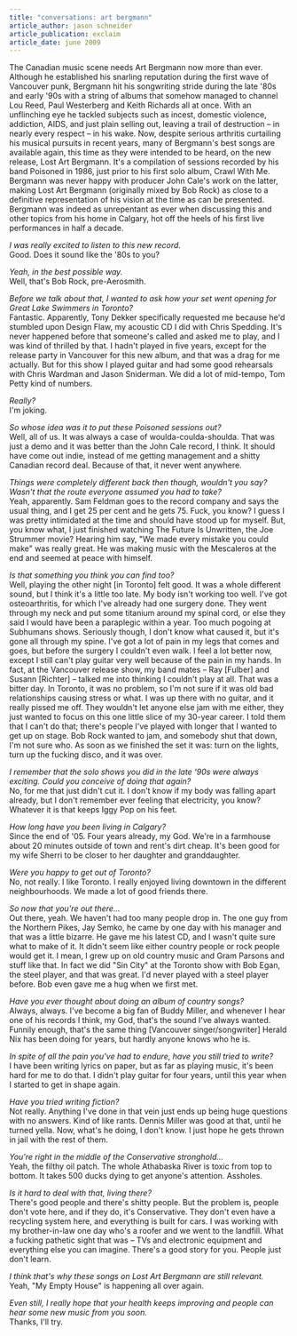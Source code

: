 ```yaml
---
title: "conversations: art bergmann"
article_author: jason schneider
article_publication: exclaim
article_date: june 2009
---
```

The Canadian music scene needs Art Bergmann now more than ever. Although he established his snarling reputation during the first wave of Vancouver punk, Bergmann hit his songwriting stride during the late '80s and early '90s with a string of albums that somehow managed to channel Lou Reed, Paul Westerberg and Keith Richards all at once. With an unflinching eye he tackled subjects such as incest, domestic violence, addiction, AIDS, and just plain selling out, leaving a trail of destruction &ndash; in nearly every respect &ndash; in his wake. Now, despite serious arthritis curtailing his musical pursuits in recent years, many of Bergmann's best songs are available again, this time as they were intended to be heard, on the new release, Lost Art Bergmann. It's a compilation of sessions recorded by his band Poisoned in 1986, just prior to his first solo album, Crawl With Me. Bergmann was never happy with producer John Cale's work on the latter, making Lost Art Bergmann (originally mixed by Bob Rock) as close to a definitive representation of his vision at the time as can be presented. Bergmann was indeed as unrepentant as ever when discussing this and other topics from his home in Calgary, hot off the heels of his first live performances in half a decade.

*I was really excited to listen to this new record.*  
Good. Does it sound like the '80s to you?

*Yeah, in the best possible way.*  
Well, that's Bob Rock, pre-Aerosmith.

*Before we talk about that, I wanted to ask how your set went opening for Great Lake Swimmers in Toronto?*  
Fantastic. Apparently, Tony Dekker specifically requested me because he'd stumbled upon Design Flaw, my acoustic CD I did with Chris Spedding. It's never happened before that someone's called and asked me to play, and I was kind of thrilled by that. I hadn't played in five years, except for the release party in Vancouver for this new album, and that was a drag for me actually. But for this show I played guitar and had some good rehearsals with Chris Wardman and Jason Sniderman. We did a lot of mid-tempo, Tom Petty kind of numbers.

*Really?*  
I'm joking.

*So whose idea was it to put these Poisoned sessions out?*  
Well, all of us. It was always a case of woulda-coulda-shoulda. That was just a demo and it was better than the John Cale record, I think. It should have come out indie, instead of me getting management and a shitty Canadian record deal. Because of that, it never went anywhere.

*Things were completely different back then though, wouldn't you say? Wasn't that the route everyone assumed you had to take?*  
Yeah, apparently. Sam Feldman goes to the record company and says the usual thing, and I get 25 per cent and he gets 75. Fuck, you know? I guess I was pretty intimidated at the time and should have stood up for myself. But, you know what, I just finished watching The Future Is Unwritten, the Joe Strummer movie? Hearing him say, "We made every mistake you could make" was really great. He was making music with the Mescaleros at the end and seemed at peace with himself.

*Is that something you think you can find too?*  
Well, playing the other night [in Toronto] felt good. It was a whole different sound, but I think it's a little too late. My body isn't working too well. I've got osteoarthritis, for which I've already had one surgery done. They went through my neck and put some titanium around my spinal cord, or else they said I would have been a paraplegic within a year. Too much pogoing at Subhumans shows. Seriously though, I don't know what caused it, but it's gone all through my spine. I've got a lot of pain in my legs that comes and goes, but before the surgery I couldn't even walk. I feel a lot better now, except I still can't play guitar very well because of the pain in my hands. In fact, at the Vancouver release show, my band mates &ndash; Ray [Fulber] and Susann [Richter] &ndash; talked me into thinking I couldn't play at all. That was a bitter day. In Toronto, it was no problem, so I'm not sure if it was old bad relationships causing stress or what. I was up there with no guitar, and it really pissed me off. They wouldn't let anyone else jam with me either, they just wanted to focus on this one little slice of my 30-year career. I told them that I can't do that; there's people I've played with longer that I wanted to get up on stage. Bob Rock wanted to jam, and somebody shut that down, I'm not sure who. As soon as we finished the set it was: turn on the lights, turn up the fucking disco, and it was over.

*I remember that the solo shows you did in the late '90s were always exciting. Could you conceive of doing that again?*  
No, for me that just didn't cut it. I don't know if my body was falling apart already, but I don't remember ever feeling that electricity, you know?Whatever it is that keeps Iggy Pop on his feet.

*How long have you been living in Calgary?*  
Since the end of '05. Four years already, my God. We're in a farmhouse about 20 minutes outside of town and rent's dirt cheap. It's been good for my wife Sherri to be closer to her daughter and granddaughter.

*Were you happy to get out of Toronto?*  
No, not really. I like Toronto. I really enjoyed living downtown in the different neighbourhoods. We made a lot of good friends there.

*So now that you're out there...*  
Out there, yeah. We haven't had too many people drop in. The one guy from the Northern Pikes, Jay Semko, he came by one day with his manager and that was a little bizarre. He gave me his latest CD, and I wasn't quite sure what to make of it. It didn't seem like either country people or rock people would get it. I mean, I grew up on old country music and Gram Parsons and stuff like that. In fact we did "Sin City" at the Toronto show with Bob Egan, the steel player, and that was great. I'd never played with a steel player before. Bob even gave me a hug when we first met.

*Have you ever thought about doing an album of country songs?*  
Always, always. I've become a big fan of Buddy Miller, and whenever I hear one of his records I think, my God, that's the sound I've always wanted. Funnily enough, that's the same thing [Vancouver singer/songwriter] Herald Nix has been doing for years, but hardly anyone knows who he is.

*In spite of all the pain you've had to endure, have you still tried to write?*  
I have been writing lyrics on paper, but as far as playing music, it's been hard for me to do that. I didn't play guitar for four years, until this year when I started to get in shape again.

*Have you tried writing fiction?*  
Not really. Anything I've done in that vein just ends up being huge questions with no answers. Kind of like rants. Dennis Miller was good at that, until he turned yella. Now, what's he doing, I don't know. I just hope he gets thrown in jail with the rest of them.

*You're right in the middle of the Conservative stronghold...*  
Yeah, the filthy oil patch. The whole Athabaska River is toxic from top to bottom. It takes 500 ducks dying to get anyone's attention. Assholes.

*Is it hard to deal with that, living there?*  
There's good people and there's shitty people. But the problem is, people don't vote here, and if they do, it's Conservative. They don't even have a recycling system here, and everything is built for cars. I was working with my brother-in-law one day who's a roofer and we went to the landfill. What a fucking pathetic sight that was &ndash; TVs and electronic equipment and everything else you can imagine. There's a good story for you. People just don't learn.

*I think that's why these songs on Lost Art Bergmann are still relevant.*  
Yeah, "My Empty House" is happening all over again.

*Even still, I really hope that your health keeps improving and people can hear some new music from you soon.*  
Thanks, I'll try.
